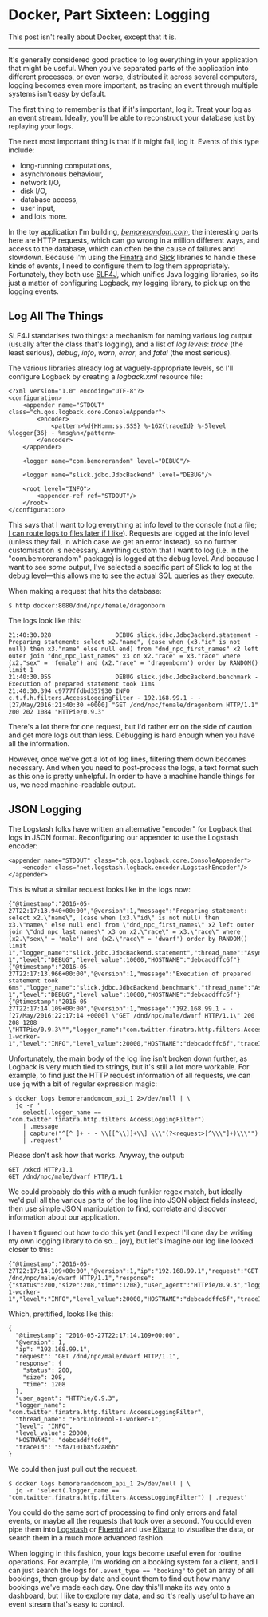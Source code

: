 # Docker, Part Sixteen: Logging

This post isn't really about Docker, except that it is.

---

It's generally considered good practice to log everything in your application that might be useful. When you've separated parts of the application into different processes, or even worse, distributed it across several computers, logging becomes even more important, as tracing an event through multiple systems isn't easy by default.

The first thing to remember is that if it's important, log it. Treat your log as an event stream. Ideally, you'll be able to reconstruct your database just by replaying your logs.

The next most important thing is that if it might fail, log it. Events of this type include:

  * long-running computations,
  * asynchronous behaviour,
  * network I/O,
  * disk I/O,
  * database access,
  * user input,
  * and lots more.

In the toy application I'm building, [*bemorerandom.com*][bemorerandom.com], the interesting parts here are HTTP requests, which can go wrong in a million different ways, and access to the database, which can often be the cause of failures and slowdown. Because I'm using the [Finatra][] and [Slick][] libraries to handle these kinds of events, I need to configure them to log them appropriately. Fortunately, they both use [SLF4J][], which unifies Java logging libraries, so its just a matter of configuring Logback, my logging library, to pick up on the logging events.

[bemorerandom.com]: https://github.com/SamirTalwar/bemorerandom.com

[Finatra]: https://twitter.github.io/finatra/
[Logback]: http://logback.qos.ch/
[SLF4J]: http://www.slf4j.org/
[Slick]: http://slick.lightbend.com/

## Log All The Things

SLF4J standarises two things: a mechanism for naming various log output (usually after the class that's logging), and a list of *log levels*: *trace* (the least serious), *debug*, *info*, *warn*, *error*, and *fatal* (the most serious).

The various libraries already log at vaguely-appropriate levels, so I'll configure Logback by creating a *logback.xml* resource file:

    <?xml version="1.0" encoding="UTF-8"?>
    <configuration>
        <appender name="STDOUT" class="ch.qos.logback.core.ConsoleAppender">
            <encoder>
                <pattern>%d{HH:mm:ss.SSS} %-16X{traceId} %-5level %logger{36} - %msg%n</pattern>
            </encoder>
        </appender>

        <logger name="com.bemorerandom" level="DEBUG"/>

        <logger name="slick.jdbc.JdbcBackend" level="DEBUG"/>

        <root level="INFO">
            <appender-ref ref="STDOUT"/>
        </root>
    </configuration>

This says that I want to log everything at info level to the console (not a file; [I can route logs to files later if I like][Docker, Part Thirteen: The Twelve-Factor App]). Requests are logged at the info level (unless they fail, in which case we get an error instead), so no further customisation is necessary. Anything custom that I want to log (i.e. in the "com.bemorerandom" package) is logged at the debug level. And because I want to see *some* output, I've selected a specific part of Slick to log at the debug level—this allows me to see the actual SQL queries as they execute.

[Docker, Part Thirteen: The Twelve-Factor App]: http://monospacedmonologues.com/post/141886562802/docker-part-thirteen-the-twelve-factor-app

When making a request that hits the database:

    $ http docker:8080/dnd/npc/female/dragonborn

The logs look like this:

    21:40:30.028                  DEBUG slick.jdbc.JdbcBackend.statement - Preparing statement: select x2."name", (case when (x3."id" is not null) then x3."name" else null end) from "dnd_npc_first_names" x2 left outer join "dnd_npc_last_names" x3 on x2."race" = x3."race" where (x2."sex" = 'female') and (x2."race" = 'dragonborn') order by RANDOM() limit 1
    21:40:30.055                  DEBUG slick.jdbc.JdbcBackend.benchmark - Execution of prepared statement took 11ms
    21:40:30.394 c9777ffdbd357930 INFO  c.t.f.h.filters.AccessLoggingFilter - 192.168.99.1 - - [27/May/2016:21:40:30 +0000] "GET /dnd/npc/female/dragonborn HTTP/1.1" 200 202 1084 "HTTPie/0.9.3"

There's a lot there for one request, but I'd rather err on the side of caution and get more logs out than less. Debugging is hard enough when you have all the information.

However, once we've got a lot of log lines, filtering them down becomes necessary. And when you need to post-process the logs, a text format such as this one is pretty unhelpful. In order to have a machine handle things for us, we need machine-readable output.

## JSON Logging

The Logstash folks have written an alternative "encoder" for Logback that logs in JSON format. Reconfiguring our appender to use the Logstash encoder:

    <appender name="STDOUT" class="ch.qos.logback.core.ConsoleAppender">
        <encoder class="net.logstash.logback.encoder.LogstashEncoder"/>
    </appender>

This is what a similar request looks like in the logs now:

    {"@timestamp":"2016-05-27T22:17:13.940+00:00","@version":1,"message":"Preparing statement: select x2.\"name\", (case when (x3.\"id\" is not null) then x3.\"name\" else null end) from \"dnd_npc_first_names\" x2 left outer join \"dnd_npc_last_names\" x3 on x2.\"race\" = x3.\"race\" where (x2.\"sex\" = 'male') and (x2.\"race\" = 'dwarf') order by RANDOM() limit 1","logger_name":"slick.jdbc.JdbcBackend.statement","thread_name":"AsyncExecutor.default-1","level":"DEBUG","level_value":10000,"HOSTNAME":"debcaddffc6f"}
    {"@timestamp":"2016-05-27T22:17:13.966+00:00","@version":1,"message":"Execution of prepared statement took 6ms","logger_name":"slick.jdbc.JdbcBackend.benchmark","thread_name":"AsyncExecutor.default-1","level":"DEBUG","level_value":10000,"HOSTNAME":"debcaddffc6f"}
    {"@timestamp":"2016-05-27T22:17:14.109+00:00","@version":1,"message":"192.168.99.1 - - [27/May/2016:22:17:14 +0000] \"GET /dnd/npc/male/dwarf HTTP/1.1\" 200 208 1208 \"HTTPie/0.9.3\"","logger_name":"com.twitter.finatra.http.filters.AccessLoggingFilter","thread_name":"ForkJoinPool-1-worker-1","level":"INFO","level_value":20000,"HOSTNAME":"debcaddffc6f","traceId":"5fa7101b85f2a8bb"}

Unfortunately, the main body of the log line isn't broken down further, as Logback is very much tied to strings, but it's still a lot more workable. For example, to find just the HTTP request information of all requests, we can use `jq` with a bit of regular expression magic:

    $ docker logs bemorerandomcom_api_1 2>/dev/null | \
      jq -r '
        select(.logger_name == "com.twitter.finatra.http.filters.AccessLoggingFilter")
        | .message
        | capture("^[^ ]+ - - \\[[^\\]]+\\] \\\"(?<request>[^\\\"]+)\\\"")
        | .request'

Please don't ask how that works. Anyway, the output:

    GET /xkcd HTTP/1.1
    GET /dnd/npc/male/dwarf HTTP/1.1

We could probably do this with a much funkier regex match, but ideally we'd pull all the various parts of the log line into JSON object fields instead, then use simple JSON manipulation to find, correlate and discover information about our application.

I haven't figured out how to do this yet (and I expect I'll one day be writing my own logging library to do so… joy), but let's imagine our log line looked closer to this:

    {"@timestamp":"2016-05-27T22:17:14.109+00:00","@version":1,"ip":"192.168.99.1","request":"GET /dnd/npc/male/dwarf HTTP/1.1","response":{"status":200,"size":208,"time":1208},"user_agent":"HTTPie/0.9.3","logger_name":"com.twitter.finatra.http.filters.AccessLoggingFilter","thread_name":"ForkJoinPool-1-worker-1","level":"INFO","level_value":20000,"HOSTNAME":"debcaddffc6f","traceId":"5fa7101b85f2a8bb"}

Which, prettified, looks like this:

    {
      "@timestamp": "2016-05-27T22:17:14.109+00:00",
      "@version": 1,
      "ip": "192.168.99.1",
      "request": "GET /dnd/npc/male/dwarf HTTP/1.1",
      "response": {
        "status": 200,
        "size": 208,
        "time": 1208
      },
      "user_agent": "HTTPie/0.9.3",
      "logger_name": "com.twitter.finatra.http.filters.AccessLoggingFilter",
      "thread_name": "ForkJoinPool-1-worker-1",
      "level": "INFO",
      "level_value": 20000,
      "HOSTNAME": "debcaddffc6f",
      "traceId": "5fa7101b85f2a8bb"
    }

We could then just pull out the request.

    $ docker logs bemorerandomcom_api_1 2>/dev/null | \
      jq -r 'select(.logger_name == "com.twitter.finatra.http.filters.AccessLoggingFilter") | .request'

You could do the same sort of processing to find only errors and fatal events, or maybe all the requests that took over a second. You could even pipe them into [Logstash][] or [Fluentd][] and use [Kibana][] to visualise the data, or search them in a much more advanced fashion.

[Fluentd]: http://www.fluentd.org/
[Kibana]: https://www.elastic.co/products/kibana
[Logstash]: https://www.elastic.co/products/logstash

When logging in this fashion, your logs become useful even for routine operations. For example, I'm working on a booking system for a client, and I can just search the logs for `.event_type == "booking"` to get an array of all bookings, then group by date and count them to find out how many bookings we've made each day. One day this'll make its way onto a dashboard, but I like to explore my data, and so it's really useful to have an event stream that's easy to control.

